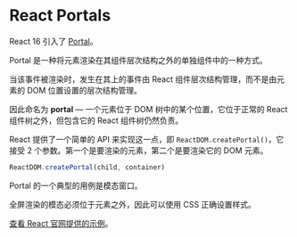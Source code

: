 # React Portals

React 16 引入了 [Portal](https://zh-hans.reactjs.org/docs/portals.html)。

Portal 是一种将元素渲染在其组件层次结构之外的单独组件中的一种方式。

当该事件被渲染时，发生在其上的事件由 React 组件层次结构管理，而不是由元素的 DOM 位置设置的层次结构管理。

因此命名为 **portal** — 一个元素位于 DOM 树中的某个位置，它位于正常的 React 组件树之外，但包含它的 React 组件树仍然负责。

React 提供了一个简单的 API 来实现这一点，即 `ReactDOM.createPortal()`，它接受 2 个参数。第一个是要渲染的元素，第二个是要渲染它的 DOM 元素。

```js
ReactDOM.createPortal(child, container)
```

Portal 的一个典型的用例是模态窗口。

全屏渲染的模态必须位于元素之外，因此可以使用 CSS 正确设置样式。

[查看 React 官网提供的示例](https://codepen.io/gaearon/pen/jGBWpE)。
